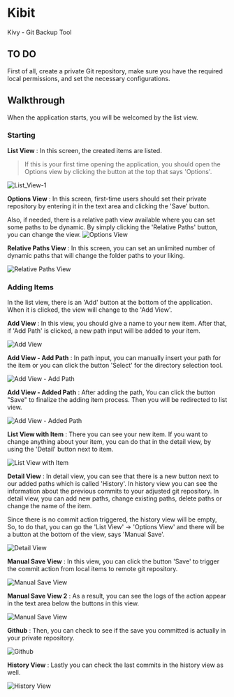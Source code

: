 # Kibit

Kivy - Git Backup Tool

## TO DO

First of all, create a private Git repository, make sure you have the required local permissions, and set the necessary configurations.

## Walkthrough

When the application starts, you will be welcomed by the list view.

### Starting

**List View** : In this screen, the created items are listed.

> If this is your first time opening the application, you should open the Options view by clicking the button at the top that says 'Options'.

![List_View-1](ss/list_view.png)

**Options View** : In this screen, first-time users should set their private repository by entering it in the text area and clicking the 'Save' button.

Also, if needed, there is a relative path view available where you can set some paths to be dynamic. By simply clicking the 'Relative Paths' button, you can change the view.
![Options View](ss/options_view.png)

**Relative Paths View** : In this screen, you can set an unlimited number of dynamic paths that will change the folder paths to your liking.

![Relative Paths View](ss/relative_paths_view.png)

### Adding Items

In the list view, there is an 'Add' button at the bottom of the application. When it is clicked, the view will change to the 'Add View'.

**Add View** :
In this view, you should give a name to your new item. After that, if 'Add Path' is clicked, a new path input will be added to your item.

![Add View](ss/add_new_item.png)

**Add View - Add Path** : In path input, you can manually insert your path for the item or you can click the button 'Select' for the directory selection tool.

![Add View - Add Path](ss/add_new_item_adding_path.png)

**Add View - Added Path** : After adding the path, You can click the button "Save" to finalize the adding item process. Then you will be redirected to list view.

![Add View - Added Path](ss/add_new_item_adding_path2.png)

**List View with Item** : There you can see your new item. If you want to change anything about your item, you can do that in the detail view, by using the 'Detail' button next to item.

![List View with Item](ss/list_view2.png)

**Detail View** : In detail view, you can see that there is a new button next to our added paths which is called 'History'. In history view you can see the information about the previous commits to your adjusted git repository. In detail view, you can add new paths, change existing paths, delete paths or change the name of the item.

Since there is no commit action triggered, the history view will be empty, So, to do that, you can go the 'List View' -> 'Options View' and there will be a button at the bottom of the view, says 'Manual Save'.

![Detail View](ss/detail_view.png)

**Manual Save View** : In this view, you can click the button 'Save' to trigger the commit action from local items to remote git repository.

![Manual Save View](ss/manual_save_screen.png)

**Manual Save View 2** :
As a result, you can see the logs of the action appear in the text area below the buttons in this view.

![Manual Save View](ss/manual_save_screen_2.png)

**Github** : Then, you can check to see if the save you committed is actually in your private repository.

![Github](ss/github.png)

**History View** : Lastly you can check the last commits in the history view as well.

![History View](ss/history_view.png)
